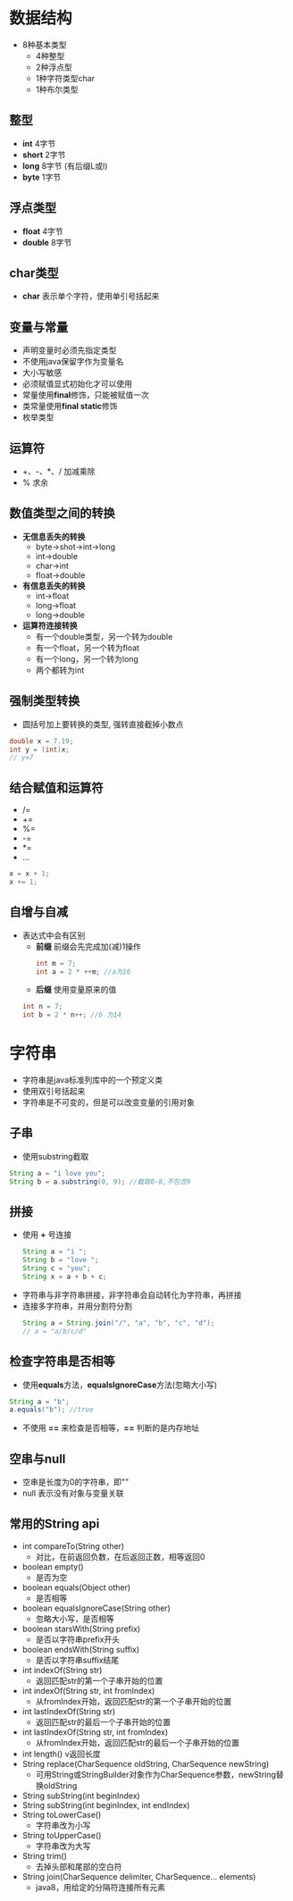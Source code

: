 # 数据结构

* 8种基本类型
    * 4种整型
    * 2种浮点型
    * 1种字符类型char
    * 1种布尔类型

## 整型

* **int** 4字节
* **short** 2字节
* **long**  8字节 (有后缀L或l)
* **byte**  1字节

## 浮点类型

* **float** 4字节
* **double** 8字节

## char类型

* **char** 表示单个字符，使用单引号括起来

## 变量与常量

* 声明变量时必须先指定类型
* 不使用java保留字作为变量名
* 大小写敏感
* 必须赋值显式初始化才可以使用
* 常量使用**final**修饰，只能被赋值一次
* 类常量使用**final static**修饰
* 枚举类型

## 运算符

* +、-、*、/ 加减乘除
* % 求余

## 数值类型之间的转换

* **无信息丢失的转换**
  * byte->shot->int->long
  * int->double
  * char->int
  * float->double
* **有信息丢失的转换**
  * int->float
  * long->float
  * long->double
* **运算符连接转换**
  * 有一个double类型，另一个转为double
  * 有一个float，另一个转为float
  * 有一个long，另一个转为long
  * 两个都转为int

## 强制类型转换

* 圆括号加上要转换的类型, 强转直接截掉小数点
``` java
double x = 7.19;
int y = (int)x;
// y=7
```

## 结合赋值和运算符

* /=
* +=
* %=
* -=
* *=
* ...
``` java
x = x + 1;
x += 1;
```

## 自增与自减

* 表达式中会有区别
  * **前缀** 
    前缀会先完成加(减)1操作
    ```java
    int m = 7;
    int a = 2 * ++m; //a为16
  * **后缀**
  使用变量原来的值
  ``` java
  int n = 7;
  int b = 2 * n++; //b 为14
  ```

# 字符串

* 字符串是java标准列库中的一个预定义类
* 使用双引号括起来
* 字符串是不可变的，但是可以改变变量的引用对象

## 子串

* 使用substring截取
``` java
String a = "i love you";
String b = a.substring(0, 9); //截取0-8,不包含9
```
  
## 拼接

* 使用 **+** 号连接
  ``` java
  String a = "i ";
  String b = "love ";
  String c = "you";
  String x = a + b + c;
  ```
* 字符串与非字符串拼接，非字符串会自动转化为字符串，再拼接
* 连接多字符串，并用分割符分割
  ``` java 
  String a = String.join("/", "a", "b", "c", "d");
  // a = "a/b/c/d"
  ```

## 检查字符串是否相等
* 使用**equals**方法，**equalsIgnoreCase**方法(忽略大小写)
``` java
String a = "b";
a.equals("b"); //true
```
* 不使用 **==** 来检查是否相等，**==** 判断的是内存地址
  
## 空串与null
* 空串是长度为0的字符串，即""
* null 表示没有对象与变量关联

## 常用的String api

* int compareTo(String other) 
  * 对比，在前返回负数，在后返回正数，相等返回0
* boolean empty()
  * 是否为空
* boolean equals(Object other)
  * 是否相等
* boolean equalsIgnoreCase(String other)
  * 忽略大小写，是否相等
* boolean starsWith(String prefix)
  * 是否以字符串prefix开头
* boolean endsWith(String suffix)
  * 是否以字符串suffix结尾
* int indexOf(String str)
  * 返回匹配str的第一个子串开始的位置
* int indexOf(String str, int fromIndex)
  * 从fromIndex开始，返回匹配str的第一个子串开始的位置
* int lastIndexOf(String str)
  * 返回匹配str的最后一个子串开始的位置
* int lastIndexOf(String str, int fromIndex)
  * 从fromIndex开始，返回匹配str的最后一个子串开始的位置
* int length()
  v返回长度
* String replace(CharSequence oldString, CharSequence newString)
  * 可用String或StringBuilder对象作为CharSequence参数，newString替换oldString
* String subString(int beginIndex)
* String subString(int beginIndex, int endIndex)
* String toLowerCase()
  * 字符串改为小写
* String toUpperCase()
  * 字符串改为大写
* String trim()
  * 去掉头部和尾部的空白符
* String join(CharSequence delimiter, CharSequence... elements)
  * java8，用给定的分隔符连接所有元素

